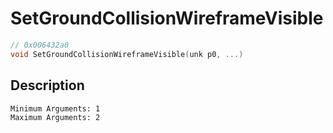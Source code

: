 # SetGroundCollisionWireframeVisible
```c
// 0x006432a0
void SetGroundCollisionWireframeVisible(unk p0, ...)
```
## Description
```
Minimum Arguments: 1
Maximum Arguments: 2
```
